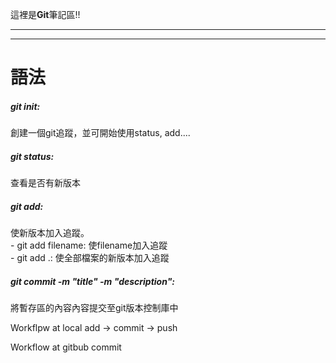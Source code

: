 這裡是**Git**筆記區!!<br>

-----
-----

語法
======

##### git init: 
創建一個git追蹤，並可開始使用status, add....<br>
##### git status: 
查看是否有新版本<br>
##### git add: 
使新版本加入追蹤。<br>
    - git add filename: 使filename加入追蹤<br>
    - git add .: 使全部檔案的新版本加入追蹤<br>
##### git commit -m "title" -m "description": 
將暫存區的內容內容提交至git版本控制庫中<br>



Workflpw at local
add -> commit -> push

Workflow at gitbub
commit

